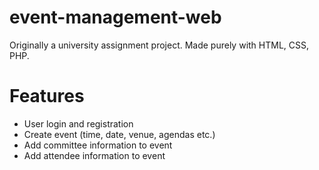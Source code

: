 # event-management-web
Originally a university assignment project. Made purely with HTML, CSS, PHP.

# Features
* User login and registration
* Create event (time, date, venue, agendas etc.)
* Add committee information to event
* Add attendee information to event
